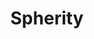 ---
name: Spherity
title: Spherity
description: Spherity is building decentralized identity management solutions to power the 4th industrial revolution, bringing secure identities (“Digital Twins”) to machines, algorithms, and other non-human entities.
excerpt: >
  Spherity’s Digital Twins enable innovative customer journeys across mobility, supply chain transparency, risk assessment, audit trails for data analytics, and many more use cases.<br><br>Our developers and systems designers combine years of deep research in the emerging decentralized identity space with a wide range of cross-industry experience. They have built and refined complex, bespoke information systems for supply chain management, data-rich manufacturing, and next-generation data control.
permalink: companies/Spherity/
canonical_url: 'https://decentralized-id.com/companies/Spherity/'
categories: ["Companies"]
tags: ["Sovrin Steward","EU","Enterprise","AI","IOT","ISO 27001","DID","Verifiable Credentials","Healthcare","Ontology","Cloud Identity Wallet","Secure Digital Identity Association","IDUnion","European Data Infrastructure","Legisym","Kuppinger Cole","Supply Chain"]
layout: companies
header:
   image: # /images/Spherity_header.webp
   teaser: # /images/Spherity_teaser.webp 
last_modified_at: 2023-03-30
---
